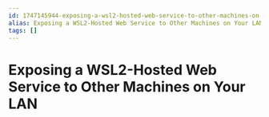 ```yaml
---
id: 1747145944-exposing-a-wsl2-hosted-web-service-to-other-machines-on-your-lan
alias: Exposing a WSL2-Hosted Web Service to Other Machines on Your LAN
tags: []
---
```

# Exposing a WSL2-Hosted Web Service to Other Machines on Your LAN

